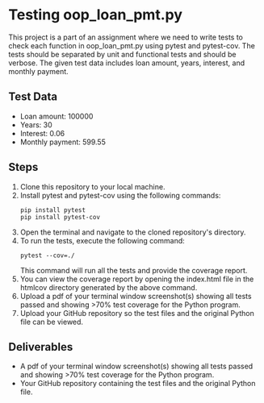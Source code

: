 # Testing oop_loan_pmt.py

This project is a part of an assignment where we need to write tests to check each function in oop_loan_pmt.py using pytest and pytest-cov. The tests should be separated by unit and functional tests and should be verbose. The given test data includes loan amount, years, interest, and monthly payment.

## Test Data
- Loan amount: 100000
- Years: 30
- Interest: 0.06
- Monthly payment: 599.55

## Steps
1. Clone this repository to your local machine.
2. Install pytest and pytest-cov using the following commands:
    ```
    pip install pytest
    pip install pytest-cov
    ```
3. Open the terminal and navigate to the cloned repository's directory.
4. To run the tests, execute the following command:
    ```
    pytest --cov=./
    ```
    This command will run all the tests and provide the coverage report.
5. You can view the coverage report by opening the index.html file in the htmlcov directory generated by the above command.
6. Upload a pdf of your terminal window screenshot(s) showing all tests passed and showing >70% test coverage for the Python program.
7. Upload your GitHub repository so the test files and the original Python file can be viewed.

## Deliverables
- A pdf of your terminal window screenshot(s) showing all tests passed and showing >70% test coverage for the Python program.
- Your GitHub repository containing the test files and the original Python file.
